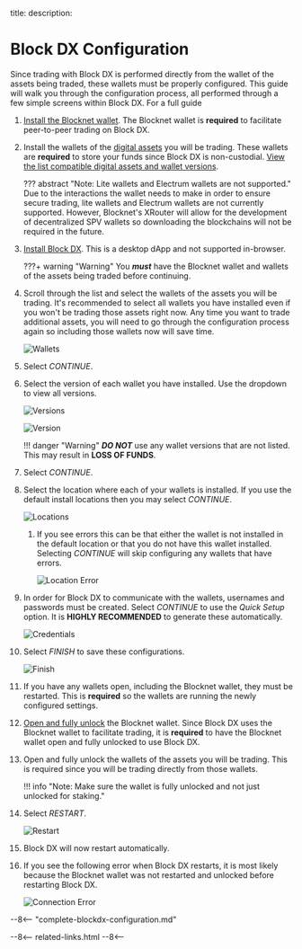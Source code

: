 title: 
description:

# Block DX Configuration
Since trading with Block DX is performed directly from the wallet of the assets being traded, these wallets must be properly configured. This guide will walk you through the configuration process, all performed through a few simple screens within Block DX. For a full guide


1. [Install the Blocknet wallet](/wallet/setup). The Blocknet wallet is **required** to facilitate peer-to-peer trading on Block DX.
1. Install the wallets of the [digital assets](/resources/glossary/#digital-asset) you will be trading. These wallets are **required** to store your funds since Block DX is non-custodial. [View the list compatible digital assets and wallet versions](/blockdx/listings).

	??? abstract "Note: Lite wallets and Electrum wallets are not supported."
		Due to the interactions the wallet needs to make in order to ensure secure trading, lite wallets and Electrum wallets are not currently supported. However, Blocknet's XRouter will allow for the development of decentralized SPV wallets so downloading the blockchains will not be required in the future.

1. [Install Block DX](/blockdx/installation). This is a desktop dApp and not supported in-browser.
	
	???+ warning "Warning"
		You *__must__* have the Blocknet wallet and wallets of the assets being traded before continuing.

1. Scroll through the list and select the wallets of the assets you will be trading. It's recommended to select all wallets you have installed even if you won't be trading those assets right now. Any time you want to trade additional assets, you will need to go through the configuration process again so including those wallets now will save time.

	![Wallets](/img/blockdx/config-select-wallets.png)
	
1. Select *CONTINUE*.
1. Select the version of each wallet you have installed. Use the dropdown to view all versions.

	![Versions](/img/blockdx/config-versions.png)

	![Version](/img/blockdx/config-versions-options.png)

	!!! danger "Warning"
		*__DO NOT__* use any wallet versions that are not listed. This may result in **LOSS OF FUNDS**.

1. Select *CONTINUE*.
1. Select the location where each of your wallets is installed. If you use the default install locations then you may select *CONTINUE*.

	![Locations](/img/blockdx/config-data-dirs-1.png)
	
	1. If you see errors this can be that either the wallet is not installed in the default location or that you do not have this wallet installed. Selecting *CONTINUE* will skip configuring any wallets that have errors.

		![Location Error](/img/blockdx/config-data-dirs-2.png)
	
1. In order for Block DX to communicate with the wallets, usernames and passwords must be created. Select *CONTINUE* to use the *Quick Setup* option. It is **HIGHLY RECOMMENDED** to generate these automatically.

	![Credentials](/img/blockdx/config-credential-options.png)
	
1. Select *FINISH* to save these configurations.

	![Finish](/img/blockdx/config-finish.png)

1. If you have any wallets open, including the Blocknet wallet, they must be restarted. This is **required** so the wallets are running the newly configured settings.
1. [Open and fully unlock](/wallet/lock-unlock/#fully-unlock) the Blocknet wallet. Since Block DX uses the Blocknet wallet to facilitate trading, it is **required** to have the Blocknet wallet open and fully unlocked to use Block DX.
1. Open and fully unlock the wallets of the assets you will be trading. This is required since you will be trading directly from those wallets.

	!!! info "Note: Make sure the wallet is fully unlocked and not just unlocked for staking."

1. Select *RESTART*.

	![Restart](/img/blockdx/config-restart.png)

1. Block DX will now restart automatically.
1. If you see the following error when Block DX restarts, it is most likely because the Blocknet wallet was not restarted and unlocked before restarting Block DX.

	![Connection Error](/img/blockdx/connection-error.png)

--8<-- "complete-blockdx-configuration.md"














<!-- 
======= Start: Related Links Section =======
- This is the related links section at the bottom of each page.
- It lists the links in the relatedLinks array variable below.
	Example: relatedLinks = [{"name":"Blocknet Website","link":"https://blocknet.co"},{"name":"API Docs","link":"https://api.blocknet.co"}];
- If the array is empty, ie. relatedLinks = [], then the related links section will not be displayed.
related-links.html
- The template and logic for the related links section can be found in docs/snippets/related-links.html
- The base path is defaulted to docs/snippets/, which can be edited in the mkdocs.yml file
- The template and logic is linked with markdown_extensions: pymdownx.snippets
-->
<script type="text/javascript">
var relatedLinks = [];
</script>

--8<--
related-links.html
--8<-- 
<!-- 
======= End: Related Links Section ======= 
-->





